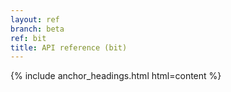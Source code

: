```yaml
---
layout: ref
branch: beta
ref: bit
title: API reference (bit)
---
```

{% include anchor_headings.html html=content %}
